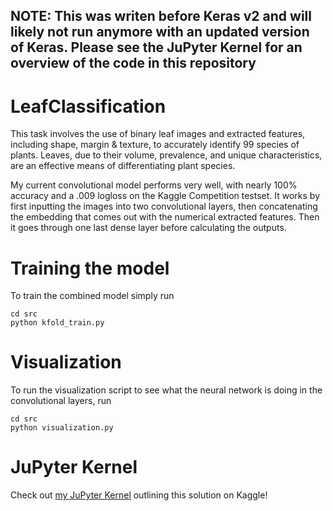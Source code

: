 ## NOTE: This was writen before Keras v2 and will likely not run anymore with an updated version of Keras. Please see the JuPyter Kernel for an overview of the code in this repository

# LeafClassification
This task involves the use of binary leaf images and extracted features, including shape, margin &amp; texture, to accurately identify 99 species of plants. Leaves, due to their volume, prevalence, and unique characteristics, are an effective means of differentiating plant species.

My current convolutional model performs very well, with nearly 100% accuracy and a .009 logloss on the Kaggle Competition testset. It works by first inputting the images into two convolutional layers, then concatenating the embedding that comes out with the numerical extracted features. Then it goes through one last dense layer before calculating the outputs.

# Training the model

To train the combined model simply run

```
cd src
python kfold_train.py
```

# Visualization

To run the visualization script to see what the neural network is doing in the convolutional layers, run

```
cd src
python visualization.py
```

# JuPyter Kernel

Check out [my JuPyter Kernel](https://www.kaggle.com/abhmul/leaf-classification/keras-convnet-lb-0-0052-w-visualization) outlining this solution on Kaggle!
